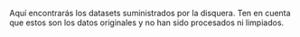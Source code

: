Aquí encontrarás los datasets suministrados por la disquera. Ten en cuenta que estos son los datos originales y no han sido procesados ni limpiados.

